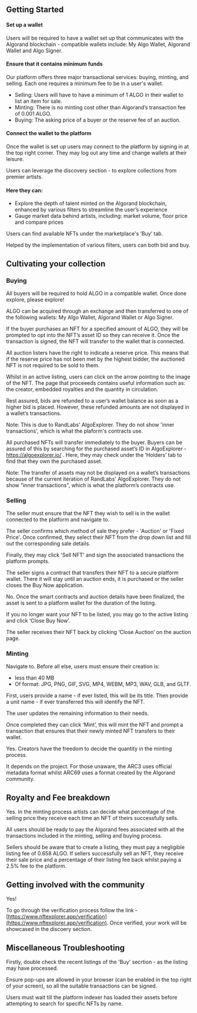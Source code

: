 ## Getting Started

<div faq="How can I get started with using the marketplace?">

#### Set up a wallet

Users will be required to have a wallet set up that communicates with the Algorand blockchain - compatible wallets include: My Algo Wallet, Algorand Wallet and Algo Signer.

#### Ensure that it contains minimum funds

Our platform offers three major transactional services: buying, minting, and selling. Each one requires a minimum fee to be in a user's wallet.

- Selling: Users will have to have a minimum of 1 ALGO in their wallet to list an item for sale.
- Minting: There is no minting cost other than Algorand’s transaction fee of 0.001 ALGO.
- Buying: The asking price of a buyer or the reserve fee of an auction.

#### Connect the wallet to the platform

Once the wallet is set up users may connect to the platform by signing in at the top right corner. They may log out any time and change wallets at their leisure.

</div>

<div faq="Where can I learn more about Algorand’s NFT ecosystem?">

Users can leverage the discovery section - to explore collections from premier artists.

#### Here they can:

- Explore the depth of talent minted on the Algorand blockchain, enhanced by various filters to streamline the user’s experience
- Gauge market data behind artists, including: market volume, floor price and compare prices

</div>

<div faq="Where can I find NFTs to acquire?">

Users can find available NFTs under the marketplace's ‘Buy’ tab.

Helped by the implementation of various filters, users can both bid and buy.

</div>

## Cultivating your collection

### Buying

<div faq="How can I buy an NFT?">

All buyers will be required to hold ALGO in a compatible wallet. Once done explore, please explore!

ALGO can be acquired through an exchange and then transferred to one of the following wallets: My Algo Wallet, Algorand Wallet or Algo Signer.

</div>

<div faq="What happens once I purchase an NFT?">

If the buyer purchases an NFT for a specified amount of ALGO, they will be prompted to opt into the NFT’s asset ID so they can receive it. Once the transaction is signed, the NFT will transfer to the wallet that is connected.

</div>

<div faq="I was the highest bidder in an auction but did not win. Why is this?">

All auction listers have the right to indicate a reserve price. This means that if the reserve price has not been met by the highest bidder, the auctioned NFT is not required to be sold to them.

</div>

<div faq="How can I learn more about the NFT I intend to buy?">

Whilst in an active listing, users can click on the arrow pointing to the image of the NFT. The page that proceeeds contains useful information such as: the creator, embedded royalties and the quantity in circulation.

</div>

<div faq="I have been outbid, but my bid has not returned to my wallet. Why does this occur?">

Rest assured, bids are refunded to a user’s wallet balance as soon as a higher bid is placed. However, these refunded amounts are not displayed in a wallet’s transactions.

Note: This is due to RandLabs' AlgoExplorer. They do not show 'inner transactions', which is what the plaform's contracts use.

</div>

<div faq="I have purchased an NFT using the ‘Buy Now Function’ and it does not show in my wallet’s transaction history. What should I do?">

All purchased NFTs will transfer immediately to the buyer. Buyers can be assured of this by searching for the purchased asset’s ID in AlgoExplorer - https://algoexplorer.io/ . Here, they may check under the ‘Holders’ tab to find that they own the purchased asset.

Note: The transfer of assets may not be displayed on a wallet’s transactions because of the current iteration of RandLabs' AlgoExplorer. They do not show "inner transactions", which is what the platform’s contracts use.

</div>

### Selling

<div faq="How can I sell an NFT?">

The seller must ensure that the NFT they wish to sell is in the wallet connected to the platform and navigate to.

The seller confirms which method of sale they prefer - 'Auction' or 'Fixed Price'. Once confirmed, they select their NFT from the drop down list and fill out the corresponding sale details.

Finally, they may click 'Sell NFT' and sign the associated transactions the platform prompts.

</div>

<div faq="What happens once I list an item for sale?">

The seller signs a contract that transfers their NFT to a secure platform wallet. There it will stay until an auction ends, it is purchased or the seller closes the Buy Now application.

</div>

<div faq="Can I edit my auction details?">

No. Once the smart contracts and auction details have been finalized, the asset is sent to a platform wallet for the duration of the listing.

</div>

<div faq="What should I do if I no longer want my NFT to be sold or listed?">

If you no longer want your NFT to be listed, you may go to the active listing and click ‘Close Buy Now’.

</div>

<div faq="The auction period has finished with no bidders, how may I retrieve my NFT?">

The seller receives their NFT back by clicking ‘Close Auction’ on the auction page.

</div>

### Minting

<div faq="How can I mint an NFT?">

Navigate to. Before all else, users must ensure their creation is:

- less than 40 MB
- Of format: JPG, PNG, GIF, SVG, MP4, WEBM, MP3, WAV, GLB, and GLTF.

First, users provide a name - if ever listed, this will be its title. Then provide a unit name - if ever transferred this will identify the NFT.

The user updates the remaining information to their needs.

Once completed they can click ‘Mint’, this will mint the NFT and prompt a transaction that ensures that their newly minted NFT transfers to their wallet.

</div>

<div faq="Can I mint more than one NFT?">

Yes. Creators have the freedom to decide the quantity in the minting process.

</div>

<div faq="Which ARC Standard should l use?">

It depends on the project. For those unaware, the ARC3 uses official metadata format whilst ARC69 uses a format created by the Algorand community.

</div>

## Royalty and Fee breakdown

<div faq="Can creators control the royalties they receive?">

Yes. In the minting process artists can decide what percentage of the selling price they receive each time an NFT of theirs successfully sells.

</div>

<div faq="What fees should I consider when using the platform?">

All users should be ready to pay the Algorand fees associated with all the transactions included in the minting, selling and buying process.

Sellers should be aware that to create a listing, they must pay a negligible listing fee of 0.658 ALGO. If sellers successfully sell an NFT, they receive their sale price and a percentage of their listing fee back whilst paying a 2.5% fee to the platform.

</div>

## Getting involved with the community

<div faq="Can I get my personally minted NFT collection featured on the discovery page?">

Yes!

To go through the verification process follow the link - [https://www.nftexplorer.app/verification](https://www.nftexplorer.app/verification). Once verified, your work will be showcased in the discoery section.

</div>

<div faq="How can I be the first to know of what happens next?">

</div>

## Miscellaneous Troubleshooting

<div faq="Whilst listing for a sale I have received the message ‘Application has failed to create’?">

Firstly, double check the recent listings of the 'Buy' secrtion - as the listing may have processed.

Ensure pop-ups are allowed in your browser (can be enabled in the top right of your screen), so all the suitable transactions can be signed.

</div>

<div faq="While listing, I have tried to search for an NFT by name  yet the site returns ‘No assets found!’. What can I do?">
  
Users must wait till the platform indexer has loaded their assets before attempting to search for specific NFTs by name.

</div>

<div faq="For additional troubleshooting support, please reach out to our support channel">
  
</div>

</div>

